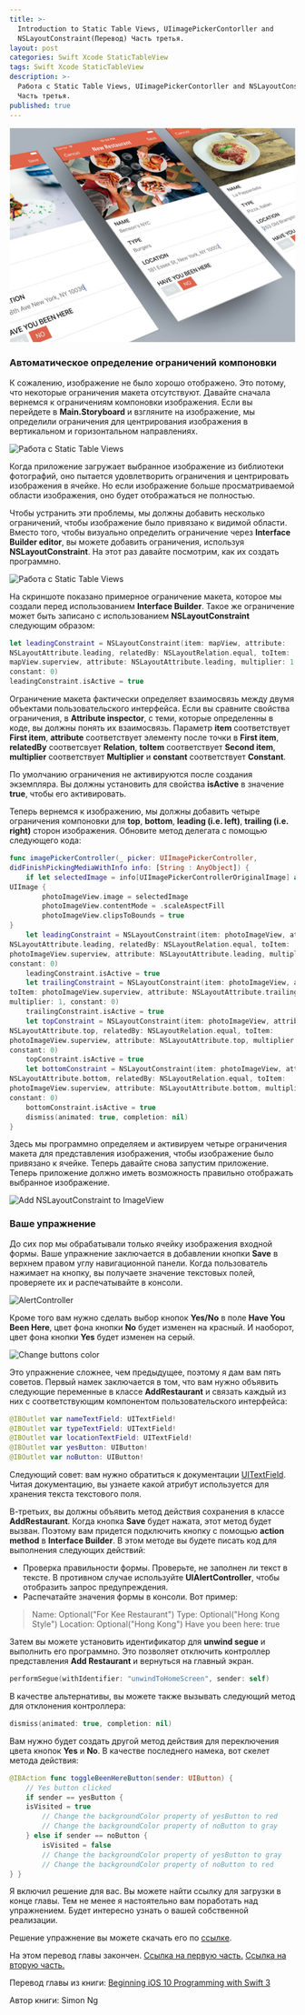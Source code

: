 ```yaml
---
title: >-
  Introduction to Static Table Views, UIimagePickerContorller and
  NSLayoutConstraint(Перевод) Часть третья.
layout: post
categories: Swift Xcode StaticTableView
tags: Swift Xcode StaticTableView
description: >-
  Работа с Static Table Views, UIimagePickerContorller and NSLayoutConstraint.
  Часть третья.
published: true
---
```


![Работа с Static Table Views, UIimagePickerContorller and NSLayoutConstraint.](/images/post/StaticTableView.jpg)

### Автоматическое определение ограничений компоновки

К сожалению, изображение не было хорошо отображено. Это потому, что некоторые ограничения макета отсутствуют. Давайте сначала вернемся к ограничениям компоновки  изображения. Если вы перейдете в **Main.Storyboard** и взгляните на изображение, мы определили ограничения для центрирования изображения в вертикальном и горизонтальном направлениях.

![Работа с Static Table Views](https://monosnap.com/file/pz8ZQ7TSCEko8E5gmoC4bfWDyZs2fT.png)

Когда приложение загружает выбранное изображение из библиотеки фотографий, оно пытается удовлетворить ограничения и центрировать изображения в ячейке. Но если изображение больше просматриваемой области изображения, оно будет отображаться не полностью.

Чтобы устранить эти проблемы, мы должны добавить несколько ограничений, чтобы изображение было привязано к видимой области. Вместо того, чтобы визуально определить ограничение через **Interface Builder editor**, вы можете добавить ограничения, используя **NSLayoutConstraint**. На этот раз давайте посмотрим, как их создать программно.

![Работа с Static Table Views](https://monosnap.com/file/jMlhEqjpz3oInXYZO4OFaWej9Hyjjo.png)

На скриншоте показано примерное ограничение макета, которое мы создали перед использованием **Interface Builder**. Такое же ограничение может быть записано с использованием **NSLayoutConstraint** следующим образом:

```swift 
let leadingConstraint = NSLayoutConstraint(item: mapView, attribute:
NSLayoutAttribute.leading, relatedBy: NSLayoutRelation.equal, toItem:
mapView.superview, attribute: NSLayoutAttribute.leading, multiplier: 1,
constant: 0)
leadingConstraint.isActive = true
```
Ограничение макета фактически определяет взаимосвязь между двумя объектами пользовательского интерфейса. Если вы сравните свойства ограничения, в **Attribute inspector**, с теми, которые определенны в коде, вы должны понять их взаимосвязь. Параметр **item** соответствует **First item**, **attribute** соответствует элементу после точки в **First item**, **relatedBy** соответсвует **Relation**, **toItem** соответствует **Second item**, **multiplier** соответствует **Multiplier** и **constant** соответствует **Constant**.

По умолчанию ограничения не активируются после создания экземпляра. Вы должны установить для свойства **isActive** в значение **true**, чтобы его активировать.

Теперь вернемся к изображению, мы должны добавить четыре ограничения компоновки для **top**, **bottom**, **leading (i.e. left)**, **trailing (i.e. right)** сторон изображения. Обновите метод делегата с помощью следующего кода:

```swift
func imagePickerController(_ picker: UIImagePickerController,
didFinishPickingMediaWithInfo info: [String : AnyObject]) {
    if let selectedImage = info[UIImagePickerControllerOriginalImage] as?
UIImage {
        photoImageView.image = selectedImage
        photoImageView.contentMode = .scaleAspectFill
        photoImageView.clipsToBounds = true
} 
    let leadingConstraint = NSLayoutConstraint(item: photoImageView, attribute:
NSLayoutAttribute.leading, relatedBy: NSLayoutRelation.equal, toItem:
photoImageView.superview, attribute: NSLayoutAttribute.leading, multiplier: 1,
constant: 0)
    leadingConstraint.isActive = true
    let trailingConstraint = NSLayoutConstraint(item: photoImageView, attribute: NSLayoutAttribute.trailing, relatedBy: NSLayoutRelation.equal,
toItem: photoImageView.superview, attribute: NSLayoutAttribute.trailing,
multiplier: 1, constant: 0)
    trailingConstraint.isActive = true
    let topConstraint = NSLayoutConstraint(item: photoImageView, attribute:
NSLayoutAttribute.top, relatedBy: NSLayoutRelation.equal, toItem:
photoImageView.superview, attribute: NSLayoutAttribute.top, multiplier: 1,
constant: 0)
    topConstraint.isActive = true
    let bottomConstraint = NSLayoutConstraint(item: photoImageView, attribute:
NSLayoutAttribute.bottom, relatedBy: NSLayoutRelation.equal, toItem:
photoImageView.superview, attribute: NSLayoutAttribute.bottom, multiplier: 1,
constant: 0)
    bottomConstraint.isActive = true
    dismiss(animated: true, completion: nil)
} 
```

Здесь мы программно определяем и активируем четыре ограничения макета для представления изображения, чтобы изображение было привязано к ячейке. Теперь давайте снова запустим приложение. Теперь приложение должно иметь возможность правильно отображать выбранное изображение.

![Add NSLayoutConstraint to ImageView](http://s020.radikal.ru/i703/1703/31/b27fe12eff5c.gif)

### Ваше упражнение

До сих пор мы обрабатывали только ячейку изображения входной формы. Ваше упражнение заключается в добавлении кнопки **Save** в верхнем правом углу навигационной панели. Когда пользователь нажимает на кнопку, вы получаете значение текстовых полей, проверяете их и распечатывайте в консоли.

![AlertController](https://monosnap.com/file/YluFPcsRipv3wAY8yQCzK3NRdmxCTj.png)

Кроме того вам нужно сделать выбор кнопок **Yes/No** в поле **Have You Been Here**, цвет фона кнопки **No** будет изменен на красный. И наоборот, цвет фона кнопки **Yes** будет изменен на серый.

![Change buttons color](https://monosnap.com/file/RYuGAWQfm6ECEoHxEkOHE09qBOqlPE.png)

Это упражнение сложнее, чем предыдущее, поэтому я дам вам пять советов. Первый намек заключается в том, что вам нужно объявить следующие переменные в классе 
**AddRestaurant** и связать каждый из них с соответствующим компонентом пользовательского интерфейса:

```swift
@IBOutlet var nameTextField: UITextField!
@IBOutlet var typeTextField: UITextField!
@IBOutlet var locationTextField: UITextField!
@IBOutlet var yesButton: UIButton!
@IBOutlet var noButton: UIButton!
```

Следующий совет: вам нужно обратиться к документации [UITextField](https://developer.apple.com/reference/uikit/uitextfield). Читая документацию, вы узнаете какой атрибут используется для хранения текста текстового поля.

В-третьих, вы должны объявить метод действия сохранения в классе **AddRestaurant**. Когда кнопка **Save** будет нажата, этот метод будет вызван. Поэтому вам придется подключить кнопку с помощью **action method** в **Interface Builder**. В этом методе вы будете писать код для выполнения следующих действий:
* Проверка правильности формы. Проверьте, не заполнен ли текст в тексте. В противном случае используйте **UIAlertController**, чтобы отобразить запрос предупреждения.
* Распечатайте значения формы в консоли. Вот пример:

> Name: Optional("For Kee Restaurant")
> Type: Optional("Hong Kong Style")
> Location: Optional("Hong Kong")
> Have you been here: true

Затем вы можете установить идентификатор для **unwind segue** и выполнить его программно. Это позволяет отключить контроллер представления **Add Restaurant** и вернуться на главный экран.

```swift
performSegue(withIdentifier: "unwindToHomeScreen", sender: self) 
```

В качестве альтернативы, вы можете также вызывать следующий метод для отклонения контроллера:

```swift
dismiss(animated: true, completion: nil)
```

Вам нужно будет создать другой метод действия для переключения цвета кнопок **Yes** и **No**. В качестве последнего намека, вот скелет метода действия:

```swift
@IBAction func toggleBeenHereButton(sender: UIButton) {
    // Yes button clicked
    if sender == yesButton {
    isVisited = true
        // Change the backgroundColor property of yesButton to red
        // Change the backgroundColor property of noButton to gray
    } else if sender == noButton {
        isVisited = false
        // Change the backgroundColor property of yesButton to gray
        // Change the backgroundColor property of noButton to red
} } 
```

Я включил решение для вас. Вы можете найти ссылку для загрузки в конце главы. Тем не менее я настоятельно вам поработать над упражнением. Будет интересно узнать о вашей собственной реализации.

Решение упражнение вы можете скачать его по [ссылке](http://www.appcoda.com/resources/swift3/FoodPinStaticTableViewExercise.zip).

На этом перевод главы закончен.
[Ссылка на первую часть.](http://vaeum.com/blog/2017/03/06/introduction-to-static-table-views-first/) [Ссылка на вторую часть.](http://vaeum.com/blog/2017/03/08/introduction-to-static-table-views-second/)

Перевод главы из книги: [Beginning iOS 10 Programming with Swift 3](https://www.amazon.com/Beginning-iOS-10-Programming-Swift/dp/1520222599/ref=sr_1_1?s=books&ie=UTF8&qid=1487189058&sr=1-1&keywords=Simon+Ng)

Автор книги: Simon Ng


